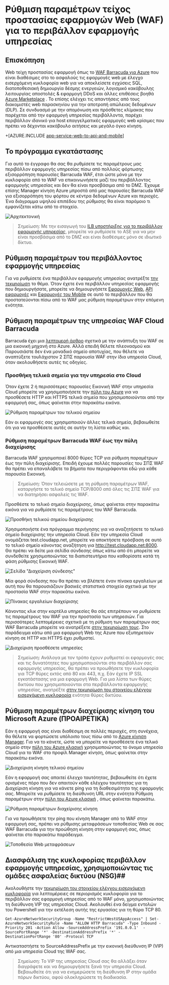 <properties 
    pageTitle="Ρύθμιση παραμέτρων τείχος προστασίας εφαρμογών Web (WAF) για το περιβάλλον εφαρμογής υπηρεσίας" 
    description="Μάθετε πώς μπορείτε να ρυθμίσετε τις παραμέτρους τείχος προστασίας εφαρμογής web μπροστά από το περιβάλλον εφαρμογής υπηρεσίας." 
    services="app-service\web" 
    documentationCenter="" 
    authors="naziml" 
    manager="wpickett" 
    editor="jimbe"/>

<tags 
    ms.service="app-service" 
    ms.workload="web" 
    ms.tgt_pltfrm="na" 
    ms.devlang="na" 
    ms.topic="article" 
    ms.date="08/17/2016" 
    ms.author="naziml"/>    

# <a name="configuring-a-web-application-firewall-waf-for-app-service-environment"></a>Ρύθμιση παραμέτρων τείχος προστασίας εφαρμογών Web (WAF) για το περιβάλλον εφαρμογής υπηρεσίας

## <a name="overview"></a>Επισκόπηση ##
Web τείχη προστασίας εφαρμογή όπως το [WAF Barracuda για Azure](https://www.barracuda.com/programs/azure) που είναι διαθέσιμες στο το ασφαλούς τις εφαρμογές web με έλεγχο εισερχόμενη κυκλοφορία web για να αποκλείσετε εγχύσεις SQL, διατοποθεσιακή δημιουργία δέσμης ενεργειών, λογισμικό κακόβουλης λειτουργίας αποστολές & εφαρμογή DDoS και άλλες επιθέσεις βοηθά [Azure Marketplace](https://azure.microsoft.com/marketplace/partners/barracudanetworks/waf-byol/) . Το επίσης ελέγχει τις απαντήσεις από τους διακομιστές web παρασκηνίου για την αποτροπή απώλειας δεδομένων (DLP). Σε συνδυασμό με την απομόνωση και πρόσθετες κλίμακας που παρέχεται από την εφαρμογή υπηρεσίας περιβάλλοντα, παρέχει περιβάλλον ιδανικό για host επαγγελματικές εφαρμογές web κρίσιμες που πρέπει να δέχονται κακόβουλο αιτήσεις και μεγάλο όγκο κίνηση.

+[AZURE.INCLUDE [app-service-web-to-api-and-mobile](../../includes/app-service-web-to-api-and-mobile.md)] 

## <a name="setup"></a>Το πρόγραμμα εγκατάστασης ##
Για αυτό το έγγραφο θα σας θα ρυθμίσετε τις παραμέτρους μας περιβάλλον εφαρμογής υπηρεσίας πίσω από πολλούς φόρτωσης εξισορρόπηση παρουσίες Barracuda WAF, έτσι ώστε μόνο με την κυκλοφορία από το WAF να επικοινωνήσετε μαζί του περιβάλλοντος εφαρμογής υπηρεσίας και δεν θα είναι προσβάσιμα από το DMZ. Έχουμε επίσης Manager κίνηση Azure μπροστά από μας παρουσίες Barracuda WAF για εξισορρόπηση του φόρτου σε κέντρα δεδομένων Azure και περιοχές. Ένα διάγραμμα υψηλού επιπέδου της ρύθμισης θα είναι παρόμοιο τι εμφανίζεται κάτω από το στοιχείο.

![Αρχιτεκτονική][Architecture] 

> Σημείωση: Με την εισαγωγή του [ILB υποστήριξης για το περιβάλλον εφαρμογής υπηρεσίας](app-service-environment-with-internal-load-balancer.md), μπορείτε να ρυθμίσετε το ASE για να μην είναι προσβάσιμα από το DMZ και είναι διαθέσιμες μόνο σε ιδιωτικό δίκτυο. 

## <a name="configuring-your-app-service-environment"></a>Ρύθμιση παραμέτρων του περιβάλλοντος εφαρμογής υπηρεσίας ##
Για να ρυθμίσετε ένα περιβάλλον εφαρμογής υπηρεσίας ανατρέξτε [την τεκμηρίωση](app-service-web-how-to-create-an-app-service-environment.md) το θέμα. Όταν έχετε ένα περιβάλλον υπηρεσίας εφαρμογής που δημιουργήσατε, μπορείτε να δημιουργήσετε [Εφαρμογές Web](app-service-web-overview.md), [API εφαρμογές](../app-service-api/app-service-api-apps-why-best-platform.md) και [Εφαρμογές του Mobile](../app-service-mobile/app-service-mobile-value-prop.md) σε αυτό το περιβάλλον που θα προστατεύονται πίσω από το WAF μας ρύθμιση παραμέτρων στην επόμενη ενότητα.

## <a name="configuring-your-barracuda-waf-cloud-service"></a>Ρύθμιση παραμέτρων της υπηρεσίας WAF Cloud Barracuda ##
Barracuda έχει μια [λεπτομερή άρθρο](https://campus.barracuda.com/product/webapplicationfirewall/article/WAF/DeployWAFInAzure) σχετικά με την ανάπτυξη του WAF σε μια εικονική μηχανή στο Azure. Αλλά επειδή θέλετε πλεονασμού και Παρουσιάστε δεν ένα μοναδικό σημείο αποτυχίας, που θέλετε να αναπτύξετε τουλάχιστον 2 ΣΠΣ παρουσία WAF στην ίδια υπηρεσία Cloud, όταν ακολουθήσετε αυτές τις οδηγίες.

### <a name="adding-endpoints-to-cloud-service"></a>Προσθήκη τελικά σημεία για την υπηρεσία στο Cloud ###
Όταν έχετε 2 ή περισσότερες παρουσίες Εικονική WAF στην υπηρεσία Cloud μπορείτε να χρησιμοποιήσετε την [πύλη του Azure](https://portal.azure.com/) για να προσθέσετε HTTP και HTTPS τελικά σημεία που χρησιμοποιούνται από την εφαρμογή σας, όπως φαίνεται στην παρακάτω εικόνα.

![Ρύθμιση παραμέτρων του τελικού σημείου][ConfigureEndpoint]

Εάν οι εφαρμογές σας χρησιμοποιούν άλλες τελικά σημεία, βεβαιωθείτε ότι για να προσθέσετε αυτές σε αυτήν τη λίστα καθώς και. 

### <a name="configuring-barracuda-waf-through-its-management-portal"></a>Ρύθμιση παραμέτρων Barracuda WAF έως την πύλη διαχείρισης ###
Barracuda WAF χρησιμοποιεί 8000 θύρες TCP για ρύθμιση παραμέτρων έως την πύλη διαχείρισης. Επειδή έχουμε πολλές παρουσίες του ΣΠΣ WAF θα πρέπει να επαναλάβετε τα βήματα που περιγράφονται εδώ για κάθε παρουσία Εικονική. 


> Σημείωση: Όταν τελειώσετε με τη ρύθμιση παραμέτρων WAF, καταργήστε το τελικό σημείο TCP/8000 από όλες τις ΣΠΣ WAF για να διατηρήσει ασφαλείς τις WAF.

Προσθέστε το τελικό σημείο διαχείρισης, όπως φαίνεται στην παρακάτω εικόνα για να ρυθμίσετε τις παραμέτρους του WAF Barracuda.

![Προσθήκη τελικού σημείου διαχείρισης][AddManagementEndpoint]
 
Χρησιμοποιήστε ένα πρόγραμμα περιήγησης για να αναζητήσετε το τελικό σημείο διαχείρισης την υπηρεσία Cloud. Εάν την υπηρεσία Cloud ονομάζεται test.cloudapp.net, μπορείτε να αποκτήσετε πρόσβαση σε αυτό το τελικό σημείο κάνοντας αναζήτηση για http://test.cloudapp.net:8000. Θα πρέπει να δείτε μια σελίδα σύνδεσης όπως κάτω από ότι μπορείτε να συνδεθείτε χρησιμοποιώντας τα διαπιστευτήρια που καθορίσατε κατά τη φάση ρύθμισης Εικονική WAF.

![Σελίδα "Διαχείριση σύνδεσης"][ManagementLoginPage]

Μία φορά σύνδεσης που θα πρέπει να βλέπετε έναν πίνακα εργαλείων με αυτή που θα παρουσιάζουν βασικές στατιστικά στοιχεία σχετικά με την προστασία WAF στην παρακάτω εικόνα.

![Πίνακας εργαλείων διαχείρισης][ManagementDashboard]

Κάνοντας κλικ στην καρτέλα υπηρεσίες θα σάς επιτρέπουν να ρυθμίσετε τις παραμέτρους του WAF για την προστασία των υπηρεσιών. Για περισσότερες λεπτομέρειες σχετικά με τη ρύθμιση των παραμέτρων σας WAF Barracuda μπορείτε να ανατρέξετε [στην τεκμηρίωση τους](https://techlib.barracuda.com/waf/getstarted1). Στο παράδειγμα κάτω από μια εφαρμογή Web της Azure που εξυπηρετούν κίνηση σε HTTP και HTTPS έχει ρυθμιστεί.

![Διαχείριση προσθέσετε υπηρεσίες][ManagementAddServices]

> Σημείωση: Ανάλογα με τον τρόπο έχουν ρυθμιστεί οι εφαρμογές σας και τις δυνατότητες που χρησιμοποιούνται στο περιβάλλον σας εφαρμογής υπηρεσίας, θα πρέπει να προωθήσετε την κυκλοφορία για TCP θύρες εκτός από 80 και 443, π.χ. Εάν έχετε IP SSL εγκατάστασης για μια εφαρμογή Web. Για μια λίστα των θύρες δικτύου που χρησιμοποιούνται στα περιβάλλοντα εφαρμογής υπηρεσίας, ανατρέξτε [στην τεκμηρίωση του στοιχείου ελέγχου εισερχόμενη κυκλοφορία](app-service-app-service-environment-control-inbound-traffic.md) ενότητα θύρες δικτύου.

## <a name="configuring-microsoft-azure-traffic-manager-optional"></a>Ρύθμιση παραμέτρων διαχείρισης κίνηση του Microsoft Azure (ΠΡΟΑΙΡΕΤΙΚΆ) ##
Εάν η εφαρμογή σας είναι διαθέσιμη σε πολλές περιοχές, στη συνέχεια, θα θέλετε να φορτώσετε υπόλοιπο τους πίσω από το [Azure κίνηση Manager](../traffic-manager/traffic-manager-overview.md). Για να το κάνετε, ώστε να μπορείτε να προσθέσετε ένα τελικό σημείο στην [πύλη του Azure κλασική](https://manage.azure.com) χρησιμοποιώντας το όνομα υπηρεσία Cloud για το WAF στο προφίλ Manager κίνηση, όπως φαίνεται στην παρακάτω εικόνα. 

![Διαχείριση κίνηση τελικού σημείου][TrafficManagerEndpoint]

Εάν η εφαρμογή σας απαιτεί έλεγχο ταυτότητας, βεβαιωθείτε ότι έχετε ορισμένες πόρο που δεν απαιτούν κάθε ελέγχου ταυτότητας για τη Διαχείριση κίνηση για να κάνετε ping για τη διαθεσιμότητα της εφαρμογής σας. Μπορείτε να ρυθμίσετε τη διεύθυνση URL στην ενότητα Ρύθμιση παραμέτρων στην [πύλη του Azure κλασική](https://manage.azure.com) , όπως φαίνεται παρακάτω.

![Ρύθμιση παραμέτρων διαχείρισης κίνηση][ConfigureTrafficManager]

Για να προωθήσετε την ping που κίνηση Manager από το WAF στην εφαρμογή σας, πρέπει να ρύθμισης μεταφράσεων τοποθεσίας Web σε σας WAF Barracuda για την προώθηση κίνηση στην εφαρμογή σας, όπως φαίνεται στο παρακάτω παράδειγμα.

![Τοποθεσία Web μεταφράσεων][WebsiteTranslations]

## <a name="securing-traffic-to-app-service-environment-using-network-security-groups-nsg"></a>Διασφάλιση της κυκλοφορίας περιβάλλον εφαρμογής υπηρεσίας, χρησιμοποιώντας τις ομάδες ασφαλείας δικτύου (NSG)##
Ακολουθήστε την [τεκμηρίωση του στοιχείου ελέγχου εισερχόμενη κυκλοφορία](app-service-app-service-environment-control-inbound-traffic.md) για λεπτομέρειες σε περιορισμός κυκλοφορία για το περιβάλλον σας εφαρμογή υπηρεσίας από το WAF μόνο, χρησιμοποιώντας τη διεύθυνση VIP της υπηρεσίας Cloud. Ακολουθεί ένα δείγμα εντολών του Powershell για την εκτέλεση αυτής της εργασίας για τη θύρα TCP 80.


    Get-AzureNetworkSecurityGroup -Name "RestrictWestUSAppAccess" | Set-AzureNetworkSecurityRule -Name "ALLOW HTTP Barracuda" -Type Inbound -Priority 201 -Action Allow -SourceAddressPrefix '191.0.0.1'  -SourcePortRange '*' -DestinationAddressPrefix '*' -DestinationPortRange '80' -Protocol TCP

Αντικαταστήστε το SourceAddressPrefix με την εικονική διεύθυνση IP (VIP) από μια υπηρεσία Cloud της WAF σας.

> Σημείωση: Το VIP της υπηρεσίας Cloud σας θα αλλάξει όταν διαγράφετε και να δημιουργήσετε ξανά την υπηρεσία Cloud. Βεβαιωθείτε ότι για να ενημερώσετε τη διεύθυνση IP στην ομάδα πόρων δικτύου, αφού ολοκληρώσετε τη διαδικασία. 
 
<!-- IMAGES -->
[Architecture]: ./media/app-service-app-service-environment-web-application-firewall/Architecture.png
[ConfigureEndpoint]: ./media/app-service-app-service-environment-web-application-firewall/ConfigureEndpoint.png
[AddManagementEndpoint]: ./media/app-service-app-service-environment-web-application-firewall/AddManagementEndpoint.png
[ManagementAddServices]: ./media/app-service-app-service-environment-web-application-firewall/ManagementAddServices.png
[ManagementDashboard]: ./media/app-service-app-service-environment-web-application-firewall/ManagementDashboard.png
[ManagementLoginPage]: ./media/app-service-app-service-environment-web-application-firewall/ManagementLoginPage.png
[TrafficManagerEndpoint]: ./media/app-service-app-service-environment-web-application-firewall/TrafficManagerEndpoint.png
[ConfigureTrafficManager]: ./media/app-service-app-service-environment-web-application-firewall/ConfigureTrafficManager.png
[WebsiteTranslations]: ./media/app-service-app-service-environment-web-application-firewall/WebsiteTranslations.png
